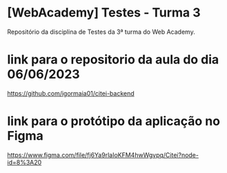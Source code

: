 # [WebAcademy] Testes - Turma 3
Repositório da disciplina de Testes da 3ª turma do Web Academy.

# link para o repositorio da aula do dia 06/06/2023
https://github.com/igormaia01/citei-backend

# link para o protótipo da aplicação no Figma
https://www.figma.com/file/fj6Ya9rlaIoKFM4hwWgvpq/Citei?node-id=8%3A20
